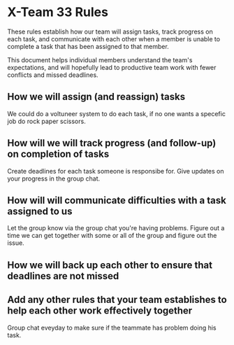 # X-Team 33 Rules

These rules establish how our team will assign tasks,
track progress on each task, and communicate with each other 
when a member is unable to complete a task that has been assigned to that member.

This document helps individual members understand the team's expectations,
and will hopefully lead to productive team work with fewer conflicts
and missed deadlines.

## How we will assign (and reassign) tasks
We could do a voltuneer system to do each task, if no one wants a specefic job do rock paper scissors.


## How will we will track progress (and follow-up) on completion of tasks
Create deadlines for each task someone is responsibe for. Give updates on your progress in the group chat.


## How will will communicate difficulties with a task assigned to us
Let the group know via the group chat you're having problems. Figure out a time we can get together with some or all of the group and
figure out the issue.


## How we will back up each other to ensure that deadlines are not missed



## Add any other rules that your team establishes to help each other work effectively together
Group chat eveyday to make sure if the teammate has problem doing his task.


